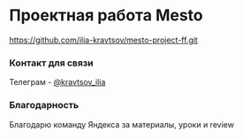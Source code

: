 # Проектная работа Mesto

https://github.com/ilia-kravtsov/mesto-project-ff.git

### Контакт для связи

Телеграм - [@kravtsov_ilia](https://t.me/kravtsov_ilia)

### Благодарность

Благодарю команду Яндекса за материалы, уроки и review